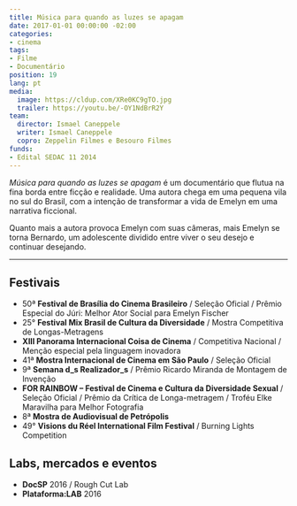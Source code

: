 ```yaml
---
title: Música para quando as luzes se apagam
date: 2017-01-01 00:00:00 -02:00
categories:
- cinema
tags:
- Filme
- Documentário
position: 19
lang: pt
media:
  image: https://cldup.com/XRe0KC9gTO.jpg
  trailer: https://youtu.be/-OY1NdBrR2Y
team:
  director: Ismael Caneppele
  writer: Ismael Caneppele
  copro: Zeppelin Filmes e Besouro Filmes
funds:
- Edital SEDAC 11 2014
---
```


_Música para quando as luzes se apagam_ é um documentário que flutua na fina borda entre ficção e realidade. Uma autora chega em uma pequena vila no sul do Brasil, com a intenção de transformar a vida de Emelyn em uma narrativa ficcional.

Quanto mais a autora provoca Emelyn com suas câmeras, mais Emelyn se torna Bernardo, um adolescente dividido entre viver o seu desejo e continuar desejando.

---
## Festivais

* 50ª **Festival de Brasília do Cinema Brasileiro** / Seleção Oficial /  Prêmio Especial do Júri: Melhor Ator Social para Emelyn Fischer
* 25° **Festival Mix Brasil de Cultura da Diversidade** / Mostra Competitiva de Longas-Metragens
* **XIII Panorama Internacional Coisa de Cinema** / Competitiva Nacional / Menção especial pela linguagem inovadora
* 41ª **Mostra Internacional de Cinema em São Paulo** / Seleção Oficial
* 9ª **Semana d_s Realizador_s** / Prêmio Ricardo Miranda de Montagem de Invenção
* **FOR RAINBOW – Festival de Cinema e Cultura da Diversidade Sexual** / Seleção Oficial / Prêmio da Crítica de Longa-metragem / Troféu Elke Maravilha para Melhor Fotografia
* 8ª **Mostra de Audiovisual de Petrópolis**
* 49° **Visions du Réel International Film Festival**  / Burning Lights Competition


## Labs, mercados e eventos

* **DocSP** 2016 / Rough Cut Lab
* **Plataforma:LAB** 2016